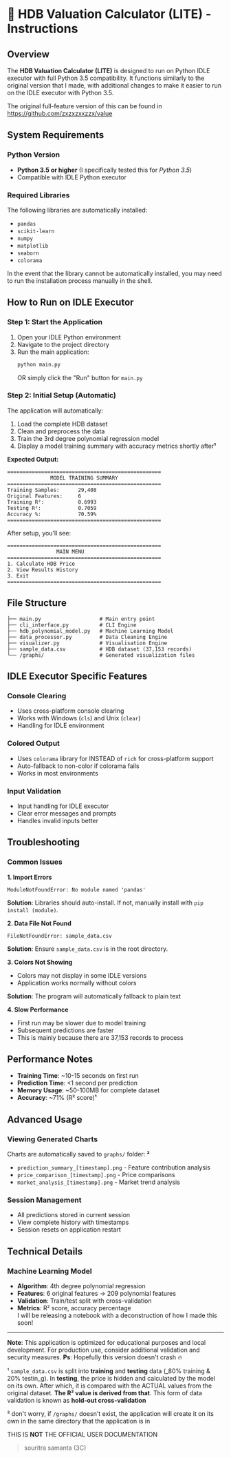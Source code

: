# 🚀 HDB Valuation Calculator (LITE) - Instructions

## Overview
The **HDB Valuation Calculator (LITE)** is designed to run on Python IDLE executor with full Python 3.5 compatibility. It functions similarly to the original version that I made, with additional changes to make it easier to run on the IDLE executor with Python 3.5. 

The original full-feature version of this can be found in https://github.com/zxzxzxxzzx/value
## System Requirements

### Python Version
- **Python 3.5 or higher** (I specifically tested this for _Python 3.5_)
- Compatible with IDLE Python executor

### Required Libraries
The following libraries are automatically installed:
- `pandas`
- `scikit-learn`
- `numpy`
- `matplotlib`
- `seaborn`
- `colorama` 
  
In the event that the library cannot be automatically installed, you may need to run the installation process manually in the shell.

## How to Run on IDLE Executor

### Step 1: Start the Application
1. Open your IDLE Python environment
2. Navigate to the project directory
3. Run the main application:
   ```python
   python main.py
   ```
   OR simply click the "Run" button for `main.py`

### Step 2: Initial Setup (Automatic)
The application will automatically:
1. Load the complete HDB dataset
2. Clean and preprocess the data
3. Train the 3rd degree polynomial regression model
4. Display a model training summary with accuracy metrics shortly after**¹**

**Expected Output:**
```
==================================================
              MODEL TRAINING SUMMARY
==================================================
Training Samples:      29,408
Original Features:     6
Training R²:           0.6993
Testing R²:            0.7059
Accuracy %:            70.59%
==================================================
```

After setup, you'll see:
```
==================================================
                MAIN MENU
==================================================
1. Calculate HDB Price
2. View Results History
3. Exit
==================================================
```

## File Structure
```
├── main.py                   # Main entry point 
├── cli_interface.py          # CLI Engine
├── hdb_polynomial_model.py   # Machine Learning Model
├── data_processor.py         # Data Cleaning Engine
├── visualizer.py             # Visualisation Engine
├── sample_data.csv           # HDB dataset (37,153 records)
└── /graphs/                  # Generated visualization files
```

## IDLE Executor Specific Features

### Console Clearing
- Uses cross-platform console clearing
- Works with Windows (`cls`) and Unix (`clear`)
- Handling for IDLE environment

### Colored Output
- Uses `colorama` library for INSTEAD of `rich` for cross-platform support
- Auto-fallback to non-color if colorama fails
- Works in most environments

### Input Validation
- Input handling for IDLE executor
- Clear error messages and prompts
- Handles invalid inputs better

## Troubleshooting

### Common Issues

**1. Import Errors**
```
ModuleNotFoundError: No module named 'pandas'
```
**Solution**: Libraries should auto-install. If not, manually install with `pip install (module)`.


**2. Data File Not Found**
```
FileNotFoundError: sample_data.csv
```
**Solution**: Ensure `sample_data.csv` is in the root directory.

**3. Colors Not Showing**
- Colors may not display in some IDLE versions
- Application works normally without colors
  
**Solution**: The program will automatically fallback to plain text

**4. Slow Performance**
- First run may be slower due to model training
- Subsequent predictions are faster
- This is mainly because there are 37,153 records to process

## Performance Notes
- **Training Time**: ~10-15 seconds on first run
- **Prediction Time**: <1 second per prediction
- **Memory Usage**: ~50-100MB for complete dataset
- **Accuracy**: ~71% (R² score)**¹**

## Advanced Usage

### Viewing Generated Charts
Charts are automatically saved to `graphs/` folder: **²**
- `prediction_summary_[timestamp].png` - Feature contribution analysis
- `price_comparison_[timestamp].png` - Price comparisons
- `market_analysis_[timestamp].png` - Market trend analysis

### Session Management
- All predictions stored in current session
- View complete history with timestamps
- Session resets on application restart

## Technical Details

### Machine Learning Model
- **Algorithm**: 4th degree polynomial regression
- **Features**: 6 original features → 209 polynomial features
- **Validation**: Train/test split with cross-validation
- **Metrics**: R² score, accuracy percentage  
I will be releasing a notebook with a deconstruction of how I made this soon!
---

**Note**: This application is optimized for educational purposes and local development. For production use, consider additional validation and security measures. 
**Ps**: Hopefully this version doesn't crash 🔥 

¹ `sample_data.csv`  is split into **training** and **testing** data (_80% training & 20% testin_g). In **testing**, the price is hidden and calculated by the model on its own. After which, it is compared with the ACTUAL values from the original dataset. **The R² value is derived from that**. This form of data validation is known as **hold-out cross-validation**

² don't worry, if `/graphs/` doesn't exist, the application will create it on its own in the same directory that the application is in

THIS IS **NOT** THE OFFICIAL USER DOCUMENTATION
> souritra samanta (3C)
